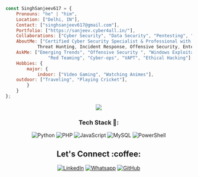

```javascript
const SinghSanjeev617 = {
    Pronouns: "he" | "him",
    Location: ["Delhi, IN"],
    Contact: ["singhsanjeev617@gmail.com"],
    Portfolio: ["https://sanjeev.cyber4all.in/"],
    Collaborations: ["Cyber Security", "Data Security", "Pentesting", "Security Research Techniques", "Offensive Security"],
    AboutMe: ["Certified Cyber Security Specialist & Professional with 2+Years of experience in Security Monitoring, 
	    	Threat Hunting, Incident Response, Offensive Security, Enterprise Security & Critical Infrastructure Vulnerability Assessment & Pentesting."],
    AskMe: ["Emerging Trends", "Offensive Security ", "Windows Exploitation", "Threat Hunting", "Incidence Response",
                "Red Teaming", "Cyber-ops", "VAPT", "Ethical Hacking"],
    Hobbies: {
        major: {
            indoor: ["Video Gaming", "Watching Animes"],
    outdoor: ["Traveling", "Playing Cricket"],
        }       
    }
};
```
<p align="center"> <img src="https://github.com/Singhsanjeev617/Singhsanjeev617/blob/b9a5e9fc34ad761deaf0bd0559ae4d68e17c56aa/assets/source.gif" /> </p>
<h3 align="center">Tech Stack 🍗:</h3>
<p align="center">
  <img alt="Python" src="https://img.shields.io/badge/-Python-ffb400?style=flat-square&logo=python&logoColor=white" />
  <img alt="PHP" src="https://img.shields.io/badge/-PHP-ffb400?style=flat-square&logo=php&logoColor=white" />
  <img alt="JavaScript" src="https://img.shields.io/badge/-JavaScript-ffb400?style=flat-square&logo=javascript&logoColor=white" />
  <img alt="MySQL" src="https://img.shields.io/badge/-MySQL-ffb400?style=flat-square&logo=mysql&logoColor=white" />
  <img alt="PowerShell" src="https://img.shields.io/badge/-Shell-ffb400?style=flat-square&logo=shell&logoColor=white" />
  </p>



<h2 align="center">Let's Connect :coffee:</h2></a>
<p align="center">
	<a href="https://www.linkedin.com/in/singhsanjeev617/"><img src="https://img.icons8.com/bubbles/50/000000/linkedin.png" alt="LinkedIn"/></a>
	 <a href="https://wa.me/+919106691606"><img src="https://img.icons8.com/bubbles/50/000000/whatsapp.png" alt="Whatsapp"/></a>
     <a href="https://github.com/Singhsanjeev617/"><img src="https://img.icons8.com/bubbles/50/000000/github.png" alt="GitHub"/></a>
	
</p>
<!--<p align="center"> <img src="#" /> </p>-->
